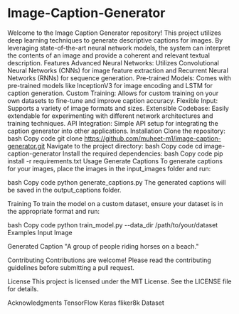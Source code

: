 # Image-Caption-Generator
Welcome to the Image Caption Generator repository! This project utilizes deep learning techniques to generate descriptive captions for images. By leveraging state-of-the-art neural network models, the system can interpret the contents of an image and provide a coherent and relevant textual description.
Features
Advanced Neural Networks: Utilizes Convolutional Neural Networks (CNNs) for image feature extraction and Recurrent Neural Networks (RNNs) for sequence generation.
Pre-trained Models: Comes with pre-trained models like InceptionV3 for image encoding and LSTM for caption generation.
Custom Training: Allows for custom training on your own datasets to fine-tune and improve caption accuracy.
Flexible Input: Supports a variety of image formats and sizes.
Extensible Codebase: Easily extendable for experimenting with different network architectures and training techniques.
API Integration: Simple API setup for integrating the caption generator into other applications.
Installation
Clone the repository:
bash
Copy code
git clone https://github.com/muheet-m1/image-caption-generator.git
Navigate to the project directory:
bash
Copy code
cd image-caption-generator
Install the required dependencies:
bash
Copy code
pip install -r requirements.txt
Usage
Generate Captions
To generate captions for your images, place the images in the input_images folder and run:

bash
Copy code
python generate_captions.py
The generated captions will be saved in the output_captions folder.

Training
To train the model on a custom dataset, ensure your dataset is in the appropriate format and run:

bash
Copy code
python train_model.py --data_dir /path/to/your/dataset
Examples
Input Image

Generated Caption
"A group of people riding horses on a beach."

Contributing
Contributions are welcome! Please read the contributing guidelines before submitting a pull request.

License
This project is licensed under the MIT License. See the LICENSE file for details.

Acknowledgments
TensorFlow
Keras
fliker8k Dataset
